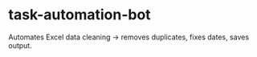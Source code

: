 # task-automation-bot
Automates Excel data cleaning → removes duplicates, fixes dates, saves output.
